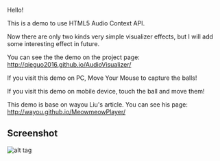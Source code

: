 Hello!

This is a demo to use HTML5 Audio Context API.

Now there are only two kinds very simple visualizer effects, but I will add some interesting effect in future.

You can see the the demo on the project page: http://qieguo2016.github.io/AudioVisualizer/

  If you visit this demo on PC, Move Your Mouse to capture the balls!
  
  If you visit this demo on mobile device, touch the ball and move them!

This demo is base on wayou Liu's article. You can see his page: http://wayou.github.io/MeowmeowPlayer/

Screenshot
---
![alt tag](https://github.com/QieGuo2016/AudioVisualizer/blob/master/resource/Screenshot.gif?raw=true)
